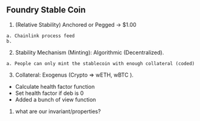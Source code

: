 ## Foundry Stable Coin

1. (Relative Stability) Anchored or Pegged  -> $1.00
<!-- Como podemos asegurarnos que este siempre vinculado a un dolar -->
    a. Chainlink process feed
    b. 
2. Stability Mechanism (Minting): Algorithmic (Decentralized). 
<!-- No habra ninguna entidad centralizada que  vaya a acuñar, burn o mantener el precio,-->
<!-- No existe una entidad controladora que controle nuestra stable coin -->
<!-- una mejor moneda para la web3 probablemente sea anclada o vinculada -->
    a. People can only mint the stablecoin with enough collateral (coded)

3. Collateral: Exogenus (Crypto => wETH, wBTC ).

- Calculate health factor function
- Set health factor if deb is 0
- Added a bunch of view function

1. what are our invariant/properties?